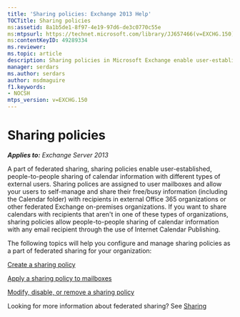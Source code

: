 ```yaml
---
title: 'Sharing policies: Exchange 2013 Help'
TOCTitle: Sharing policies
ms:assetid: 8a1b5de1-8f97-4e19-97d6-de3c0770c55e
ms:mtpsurl: https://technet.microsoft.com/library/JJ657466(v=EXCHG.150)
ms:contentKeyID: 49289334
ms.reviewer: 
ms.topic: article
description: Sharing policies in Microsoft Exchange enable user-established, people-to-people sharing of calendar information with different types of external users
manager: serdars
ms.author: serdars
author: msdmaguire
f1.keywords:
- NOCSH
mtps_version: v=EXCHG.150
---
```


# Sharing policies

_**Applies to:** Exchange Server 2013_

A part of federated sharing, sharing policies enable user-established, people-to-people sharing of calendar information with different types of external users. Sharing polices are assigned to user mailboxes and allow your users to self-manage and share their free/busy information (including the Calendar folder) with recipients in external Office 365 organizations or other federated Exchange on-premises organizations. If you want to share calendars with recipients that aren't in one of these types of organizations, sharing policies allow people-to-people sharing of calendar information with any email recipient through the use of Internet Calendar Publishing.

The following topics will help you configure and manage sharing policies as a part of federated sharing for your organization:

[Create a sharing policy](create-a-sharing-policy-exchange-2013-help.md)

[Apply a sharing policy to mailboxes](apply-a-sharing-policy-to-mailboxes-exchange-2013-help.md)

[Modify, disable, or remove a sharing policy](modify-disable-or-remove-a-sharing-policy-exchange-2013-help.md)

Looking for more information about federated sharing? See [Sharing](sharing-exchange-2013-help.md)

